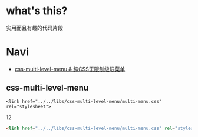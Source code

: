 what's this?
=========

实用而且有趣的代码片段

# Navi
* [css-multi-level-menu & 纯CSS无限制级联菜单](#css-multi-level-menu)

## css-multi-level-menu

    <link href="../../libs/css-multi-level-menu/multi-menu.css" rel="stylesheet">

12

```html
<link href="../../libs/css-multi-level-menu/multi-menu.css" rel="stylesheet">
```